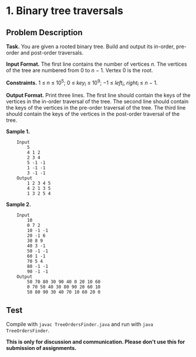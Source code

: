 # 1. Binary tree traversals

## Problem Description

**Task.** You are given a rooted binary tree. Build and output its in-order, pre-order and post-order traversals.

**Input Format.** The first line contains the number of vertices _n_. The vertices of the tree are numbered from 0 to _n_ − 1. Vertex 0 is the root.

**Constraints.** 1 ≤ _n_ ≤ 10<sup>5</sup>; 0 ≤ _key_<sub>_i_</sub> ≤ 10<sup>9</sup>; −1 ≤ _left_<sub>_i_</sub>, _right_<sub>_i_</sub> ≤ _n_ − 1.

**Output Format.** Print three lines. The first line should contain the keys of the vertices in the in-order traversal of the tree. The second line should contain the keys of the vertices in the pre-order traversal of the tree. The third line should contain the keys of the vertices in the post-order traversal of the tree.

**Sample 1.**

```
    Input
        5
        4 1 2
        2 3 4
        5 -1 -1
        1 -1 -1
        3 -1 -1
    Output
        1 2 3 4 5
        4 2 1 3 5
        1 3 2 5 4
```

**Sample 2.**

```
    Input
        10
        0 7 2
        10 -1 -1
        20 -1 6
        30 8 9
        40 3 -1
        50 -1 -1
        60 1 -1
        70 5 4
        80 -1 -1
        90 -1 -1
    Output
        50 70 80 30 90 40 0 20 10 60
        0 70 50 40 30 80 90 20 60 10
        50 80 90 30 40 70 10 60 20 0
```

## Test

Compile with `javac TreeOrdersFinder.java` and run with `java TreeOrdersFinder`.


**This is only for discussion and communication. Please don't use this for submission of assignments.**